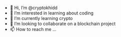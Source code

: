- 👋 Hi, I’m @cryptokhidd 
- 👀 I’m interested in learning about coding
- 🌱 I’m currently learning crypto
- 💞️ I’m looking to collaborate on a blockchain project
- 📫 How to reach me ...

<!---
cryptokhidd/cryptokhidd is a ✨ special ✨ repository because its `README.md` (this file) appears on your GitHub profile.
You can click the Preview link to take a look at your changes.
--->
